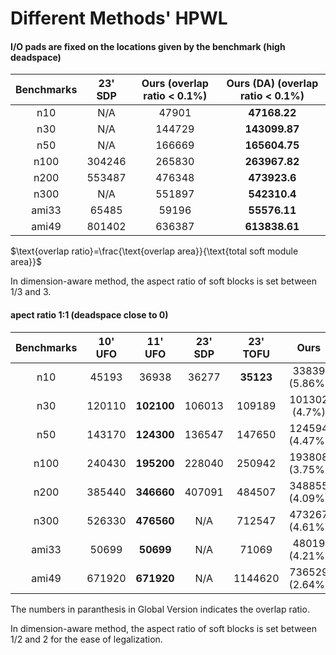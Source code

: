# Different Methods' HPWL



#### I/O pads are fixed on the locations given by the benchmark (high deadspace)

| Benchmarks | 23' SDP | Ours (overlap ratio < 0.1%) | Ours (DA) (overlap ratio < 0.1%) |
| :--------: | :-----: | :-------------------------: | :------------------------------: |
|    n10     |   N/A   |            47901            |           **47168.22**           |
|    n30     |   N/A   |           144729            |          **143099.87**           |
|    n50     |   N/A   |           166669            |          **165604.75**           |
|    n100    | 304246  |           265830            |          **263967.82**           |
|    n200    | 553487  |           476348            |           **473923.6**           |
|    n300    |   N/A   |           551897            |           **542310.4**           |
|   ami33    |  65485  |            59196            |           **55576.11**           |
|   ami49    | 801402  |           636387            |          **613838.61**           |

$\text{overlap ratio}=\frac{\text{overlap area}}{\text{total soft module area}}$​

In dimension-aware method, the aspect ratio of soft blocks is set between 1/3 and 3.

#### apect ratio 1:1 (deadspace close to 0)

| Benchmarks | 10' UFO |  11' UFO   | 23' SDP | 23' TOFU  |      Ours      |   Ours (DA)    |
| :--------: | :-----: | :--------: | :-----: | :-------: | :------------: | :------------: |
|    n10     |  45193  |   36938    |  36277  | **35123** | 33839 (5.86%)  | 33775 (5.49%)  |
|    n30     | 120110  | **102100** | 106013  |  109189   | 101302 (4.7%)  | 98298 (4.64%)  |
|    n50     | 143170  | **124300** | 136547  |  147650   | 124594 (4.47%) | 121700 (4.50%) |
|    n100    | 240430  | **195200** | 228040  |  250942   | 193808 (3.75%) | 188263 (4.13%) |
|    n200    | 385440  | **346660** | 407091  |  484507   | 348855 (4.09%) | 340187 (4.85%) |
|    n300    | 526330  | **476560** |   N/A   |  712547   | 473267 (4.61%) | 460567 (4.66%) |
|   ami33    |  50699  | **50699**  |   N/A   |   71069   | 48019 (4.21%)  | 44287 (4.17%)  |
|   ami49    | 671920  | **671920** |   N/A   |  1144620  | 736529 (2.64%) | 682619 (4.69%) |

The numbers in paranthesis in Global Version indicates the overlap ratio.

In dimension-aware method, the aspect ratio of soft blocks is set between 1/2 and 2 for the ease of legalization.
